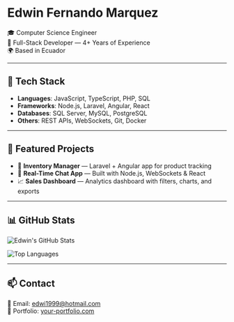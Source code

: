 # Edwin Fernando Marquez

🎓 Computer Science Engineer  
💼 Full-Stack Developer — 4+ Years of Experience  
🌍 Based in Ecuador  

---

## 🔧 Tech Stack

- **Languages**: JavaScript, TypeScript, PHP, SQL  
- **Frameworks**: Node.js, Laravel, Angular, React  
- **Databases**: SQL Server, MySQL, PostgreSQL  
- **Others**: REST APIs, WebSockets, Git, Docker

---

## 🧩 Featured Projects

- 🚚 **Inventory Manager** — Laravel + Angular app for product tracking  
- 💬 **Real-Time Chat App** — Built with Node.js, WebSockets & React  
- 📈 **Sales Dashboard** — Analytics dashboard with filters, charts, and exports

---

## 📊 GitHub Stats

![Edwin's GitHub Stats](https://github-readme-stats.vercel.app/api?username=Edw1nM4rquez&show_icons=true&theme=radical)

![Top Languages](https://github-readme-stats.vercel.app/api/top-langs/?username=Edw1nM4rquez&layout=compact&theme=radical)

---

## 📫 Contact

📧 Email: edwi1999@hotmail.com  
📎 Portfolio: [your-portfolio.com](https://your-portfolio.com)  
